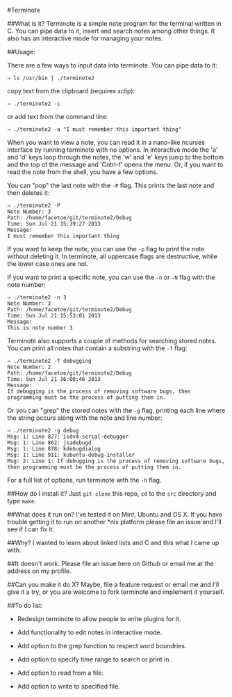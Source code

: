 #Terminote


##What is it?
Terminote is a simple note program for the terminal written in C. You can pipe data to it, insert and search notes among other things. It also has an interactive mode for managing your notes. 

##Usage:

There are a few ways to input data into terminote. You can pipe data to it:

`⇒ ls /usr/bin | ./terminote2`

copy text from the clipboard (requires xclip): 

`⇒ ./terminote2 -c`

or add text from the command line:

`⇒ ./terminote2 -a "I must remember this important thing"`

When you want to view a note, you can read it in a nano-like ncurses interface by running terminote with no options. In interactive mode the 'a' and 'd' keys loop through the notes, the 'w' and 'e' keys jump to the bottom and the top of the message and 'Cntrl-f' opens the menu. Or, if you want to read the note from the shell, you have a few options. 

You can "pop" the last note with the `-P` flag. This prints the last note and then deletes it:

    ⇒ ./terminote2 -P
    Note Number: 3
    Path: /home/facetoe/git/terminote2/Debug
    Time: Sun Jul 21 15:39:27 2013
    Message:
    I must remember this important thing

If you want to keep the note, you can use the `-p` flag to print the note without deleting it. In terminote, all uppercase flags are destructive, while the lower case ones are not. 

If you want to print a specific note, you can use the `-n` or `-N` flag with the note number:

    ⇒ ./terminote2 -n 3
    Note Number: 3
    Path: /home/facetoe/git/terminote2/Debug
    Time: Sun Jul 21 15:53:01 2013
    Message:
    This is note number 3

Terminote also supports a couple of methods for searching stored notes. You can print all notes that contain a substring with the `-f` flag:

    ⇒ ./terminote2 -f debugging
    Note Number: 2
    Path: /home/facetoe/git/terminote2/Debug
    Time: Sun Jul 21 16:00:46 2013
    Message:
    If debugging is the process of removing software bugs, then programming must be the process of putting them in.

Or you can "grep" the stored notes with the `-g` flag, printing each line where the string occurs along with the note and line number:


    ⇒ ./terminote2 -g debug   
    Msg: 1: Line 827: isdv4-serial-debugger
    Msg: 1: Line 862: jsadebugd
    Msg: 1: Line 878: kdebugdialog
    Msg: 1: Line 911: kubuntu-debug-installer
    Msg: 2: Line 1: If debugging is the process of removing software bugs, then programming must be the process of putting them in.

For a full list of options, run terminote with the `-h` flag.


##How do I install it?
Just `git clone` this repo, `cd` to the `src` directory and type `make`. 


##What does it run on?
I've tested it on Mint, Ubuntu and OS X. If you have trouble getting it to run on another *nix platform please file an issue and I'll see if I can fix it.


##Why?
I wanted to learn about linked lists and C and this what I came up with.


##It doesn't work.
Please file an issue here on Github or email me at the address on my profile.


##Can you make it do X?
Maybe, file a feature request or email me and I'll give it a try, or you are welcome to fork terminote and implement it yourself.


##To do list:

* Redesign terminote to allow people to write plugins for it.

* Add functionality to edit notes in interactive mode.

* Add option to the grep function to respect word boundries.

* Add option to specify time range to search or print in.

* Add option to read from a file.

* Add option to write to specified file. 
